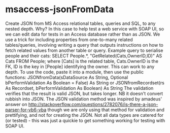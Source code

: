 # msaccess-jsonFromData
Create JSON from MS Access relational tables, queries and SQL, to any nested depth.
Why? In this case to help test a web service with SOAP UI, so we can edit data for tests in an Access database rather than as JSON.
We use a trick for including properties from one-to-many related tables/queries, involving writing a query that outputs instructions on how to fetch related values from another table or query.
Example query to serialise people and their cats:
SELECT People.*, "GetRelated(Cats,OwnerID,ID)" AS Cats FROM People;
where [Cats] is the related table, Cats.OwnerID is the FK, ID is the key in [People] identifying the owner. This can work to any depth.
To use the code, paste it into a module, then use the public functions:
JSONfromData(sDataSource As String, Optional bPerformValidation As Boolean = False) As String
or 
JSONfromRecordset(rs As Recordset, bPerformValidation As Boolean) As String
The validation verifies that the result is valid JSON, but takes longer. NB it doesn't convert rubbish into JSON.
The JSON validation method was inspired by amadeus' answer on
http://stackoverflow.com/questions/2782076/is-there-a-json-parser-for-vb6-vba
though we are only using that method for validation and prettifying, and not for creating the JSON.
Not all data types are catered for (or tested) - this was just a quickie to get something working for testing with SOAP UI.
